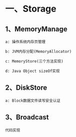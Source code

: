 # 一、Storage <br>
## 1、MemoryManage <br>
    
    a: 操作系统内存页管理
    
    b: JVM内存分配(MemoryAllocator)
    
    c: MemoryStore(三个方法实现)
    
    d: Java Object sizeOf实现
    
## 2、DiskStore <br>
    
    a: Block数据文件读写安全认证
    
## 3、Broadcast
    
    代码实现
    